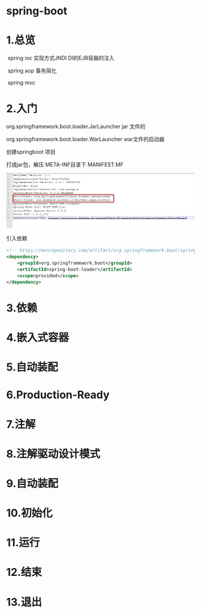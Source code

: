 # spring-boot

# 1.总览

​	spring ioc 实现方式JNDI  DI的EJB容器的注入

​	spring aop 事务简化

​	spring mvc  

# 2.入门

org.springframework.boot.loader.JarLauncher   jar 文件的

org.springframework.boot.loader.WarLauncher   war文件的启动器

创建springboot 项目

打成jar包，解压  META-INF目录下 MANIFEST.MF 

![ image ](https://github.com/RyzeUserName/spring-boot/blob/master/assets/1567653220045.png)

引入依赖

```xml
<!-- https://mvnrepository.com/artifact/org.springframework.boot/spring-boot-loader -->
<dependency>    
    <groupId>org.springframework.boot</groupId>   
    <artifactId>spring-boot-loader</artifactId>    
    <scope>provided</scope>
</dependency>
```



# 3.依赖

# 4.嵌入式容器

# 5.自动装配

# 6.Production-Ready

# 7.注解

# 8.注解驱动设计模式

# 9.自动装配

# 10.初始化

# 11.运行

# 12.结束

# 13.退出

